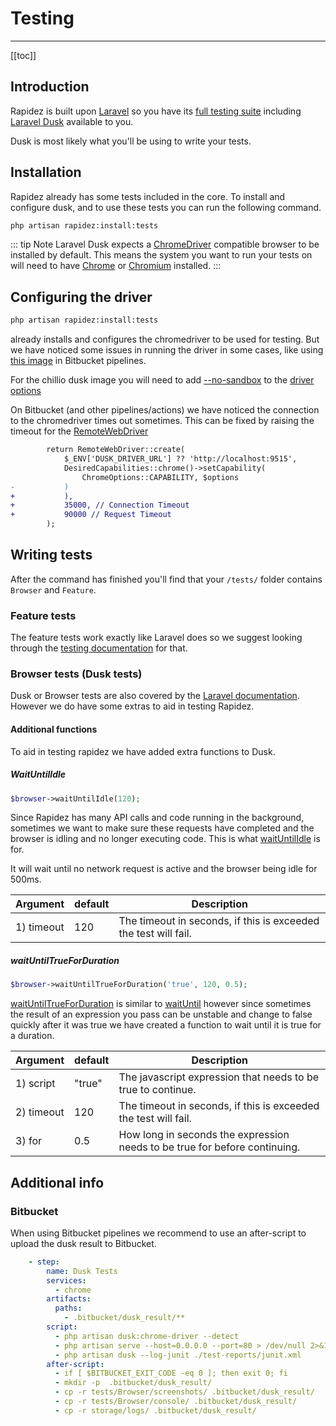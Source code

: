 # Testing

---

[[toc]]

## Introduction

Rapidez is built upon [Laravel](https://laravel.com/) so you have its [full testing suite](https://laravel.com/docs/10.x/testing) including [Laravel Dusk](https://laravel.com/docs/10.x/dusk#main-content) available to you.

Dusk is most likely what you'll be using to write your tests.

## Installation

Rapidez already has some tests included in the core. To install and configure dusk, and to use these tests you can run the following command.

```bash
php artisan rapidez:install:tests
```

::: tip Note
Laravel Dusk expects a [ChromeDriver](https://chromedriver.chromium.org/) compatible browser to be installed by default. 
This means the system you want to run your tests on will need to have [Chrome](https://www.google.com/chrome/) or [Chromium](https://www.chromium.org/Home/) installed.
:::

## Configuring the driver

```bash
php artisan rapidez:install:tests
```
already installs and configures the chromedriver to be used for testing. 
But we have noticed some issues in running the driver in some cases, like using [this image](https://github.com/chilio/laravel-dusk-ci) in Bitbucket pipelines.

For the chillio dusk image you will need to add [--no-sandbox](https://github.com/chilio/laravel-dusk-ci#usage:~:text=especially-,%2D%2Dno%2Dsandbox,-in%20%24options%20for) to the [driver options](https://github.com/laravel/dusk/blob/1cc21a38e2a291c8e070d8bc680c39402a0f03cb/stubs/DuskTestCase.stub#L37)

On Bitbucket (and other pipelines/actions) we have noticed the connection to the chromedriver times out sometimes. This can be fixed by raising the timeout for the [RemoteWebDriver](https://github.com/laravel/dusk/blob/1cc21a38e2a291c8e070d8bc680c39402a0f03cb/stubs/DuskTestCase.stub#L41)
```diff
        return RemoteWebDriver::create(
            $_ENV['DUSK_DRIVER_URL'] ?? 'http://localhost:9515',
            DesiredCapabilities::chrome()->setCapability(
                ChromeOptions::CAPABILITY, $options
-           )
+           ),
+           35000, // Connection Timeout
+           90000 // Request Timeout
        );
```

## Writing tests

After the command has finished you'll find that your `/tests/` folder contains `Browser` and `Feature`.

### Feature tests

The feature tests work exactly like Laravel does so we suggest looking through the [testing documentation](https://laravel.com/docs/10.x/testing) for that.

### Browser tests (Dusk tests)

Dusk or Browser tests are also covered by the [Laravel documentation](https://laravel.com/docs/10.x/dusk). However we do have some extras to aid in testing Rapidez.

#### Additional functions

To aid in testing rapidez we have added extra functions to Dusk.

##### WaitUntilIdle

```php
$browser->waitUntilIdle(120);
```

Since Rapidez has many API calls and code running in the background, sometimes we want to make sure these requests have completed and the browser is idling and no longer executing code. This is what [waitUntilIdle](https://github.com/rapidez/core/blob/60b9c761a6d7e7f844d854306b314b422143aae9/tests/DuskTestCaseSetup.php#L39) is for.

It will wait until no network request is active and the browser being idle for 500ms.

| Argument | default | Description |
|---|---|---|
| 1) timeout | 120 | The timeout in seconds, if this is exceeded the test will fail. |

##### waitUntilTrueForDuration

```php
$browser->waitUntilTrueForDuration('true', 120, 0.5);
```

[waitUntilTrueForDuration](https://github.com/rapidez/core/blob/60b9c761a6d7e7f844d854306b314b422143aae9/tests/DuskTestCaseSetup.php#L18) is similar to [waitUntil](https://laravel.com/docs/10.x/dusk#waiting-on-javascript-expressions) however since sometimes the result of an expression you pass can be unstable and change to false quickly after it was true we have created a function to wait until it is true for a duration.

| Argument | default | Description |
|---|---|---|
| 1) script | "true" | The javascript expression that needs to be true to continue. |
| 2) timeout | 120 | The timeout in seconds, if this is exceeded the test will fail. |
| 3) for | 0.5 | How long in seconds the expression needs to be true for before continuing. |

## Additional info

### Bitbucket

When using Bitbucket pipelines we recommend to use an after-script to upload the dusk result to Bitbucket.

```yml
    - step:
        name: Dusk Tests
        services:
          - chrome
        artifacts:
          paths:
            - .bitbucket/dusk_result/**
        script:
          - php artisan dusk:chrome-driver --detect
          - php artisan serve --host=0.0.0.0 --port=80 > /dev/null 2>&1 &
          - php artisan dusk --log-junit ./test-reports/junit.xml
        after-script:
          - if [ $BITBUCKET_EXIT_CODE -eq 0 ]; then exit 0; fi
          - mkdir -p  .bitbucket/dusk_result/
          - cp -r tests/Browser/screenshots/ .bitbucket/dusk_result/
          - cp -r tests/Browser/console/ .bitbucket/dusk_result/
          - cp -r storage/logs/ .bitbucket/dusk_result/
```
